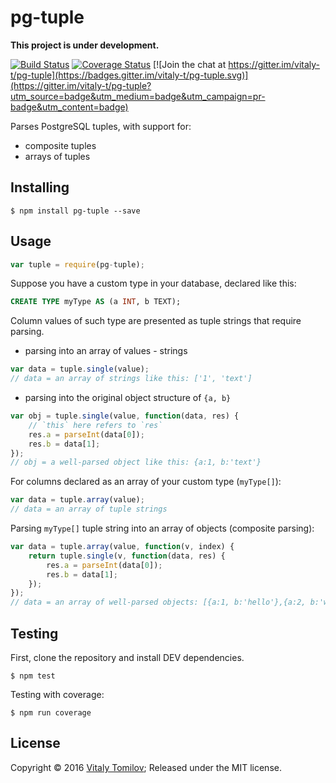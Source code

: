 pg-tuple
========

**This project is under development.**

[![Build Status](https://travis-ci.org/vitaly-t/pg-tuple.svg?branch=master)](https://travis-ci.org/vitaly-t/pg-tuple)
[![Coverage Status](https://coveralls.io/repos/github/vitaly-t/pg-tuple/badge.svg?branch=master)](https://coveralls.io/github/vitaly-t/pg-tuple?branch=master)
[![Join the chat at https://gitter.im/vitaly-t/pg-tuple](https://badges.gitter.im/vitaly-t/pg-tuple.svg)](https://gitter.im/vitaly-t/pg-tuple?utm_source=badge&utm_medium=badge&utm_campaign=pr-badge&utm_content=badge)

Parses PostgreSQL tuples, with support for:

* composite tuples
* arrays of tuples

## Installing

```
$ npm install pg-tuple --save
```

## Usage

```js
var tuple = require(pg-tuple);
```

Suppose you have a custom type in your database, declared like this:

```sql
CREATE TYPE myType AS (a INT, b TEXT);
```

Column values of such type are presented as tuple strings that require parsing.

* parsing into an array of values - strings

```js
var data = tuple.single(value);
// data = an array of strings like this: ['1', 'text'] 
```

* parsing into the original object structure of `{a, b}`

```js
var obj = tuple.single(value, function(data, res) {
    // `this` here refers to `res`
    res.a = parseInt(data[0]);
    res.b = data[1];
});
// obj = a well-parsed object like this: {a:1, b:'text'}
```

For columns declared as an array of your custom type (`myType[]`):   

```js
var data = tuple.array(value);
// data = an array of tuple strings
```

Parsing `myType[]` tuple string into an array of objects (composite parsing):

```js
var data = tuple.array(value, function(v, index) {
    return tuple.single(v, function(data, res) {
        res.a = parseInt(data[0]);
        res.b = data[1];
    });
});
// data = an array of well-parsed objects: [{a:1, b:'hello'},{a:2, b:'world'}]
```

## Testing

First, clone the repository and install DEV dependencies.

```
$ npm test
```

Testing with coverage:
```
$ npm run coverage
```

## License

Copyright © 2016 [Vitaly Tomilov](https://github.com/vitaly-t);
Released under the MIT license.

